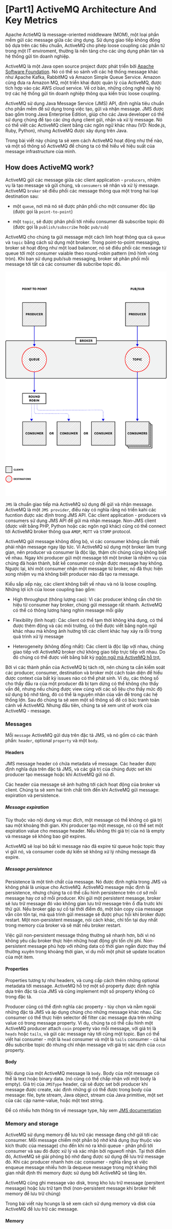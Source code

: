 # [Part1] ActiveMQ Architecture And Key Metrics 

<p align="justify">

Apache ActieMQ là message-oriented middleware (MOM), một loại phần mềm gửi các message giữa các ứng dụng. Sử dụng giao tiếp không đồng bộ dựa trên các tiêu chuẩn, ActiveMQ cho phép loose coupling các phần tử trong một IT enviroment, thường là nền tảng cho các ứng dụng phân tán và hệ thống gửi tin doanh nghiệp.

ActiveMQ là một Java open source project được phát triển bởi <a href="http://activemq.apache.org/">Apache Software Foundation</a>. Nó có thể so sánh với các hệ thống message khác như Apache Kafka, RabbitMQ và Amazon Simple Queue Service. Amazon cũng đưa ra Amazon MQ, một triển khai được quản lý của ActiveMQ, được tích hợp vào các AWS cloud service. Về cơ bản, những công nghệ này hộ trợ các hệ thống gửi tin doanh nghiệp thông qua kiến trúc loose coupling.

ActiveMQ sử dụng Java Message Service (JMS) API, định nghĩa tiêu chuẩn cho phần mềm để sử dụng trong việc tạo, gửi và nhận message. JMS được bao gồm trong Java Enterprise Edition, giúp cho các Java developer có thể sử dụng chúng để tạo các ứng dụng client gửi, nhận và xử lý message. Nó có thể viết các ActiveMQ client bằng các ngôn ngữ khác nhau (VD: Node.js, Ruby, Python), nhưng ActiveMQ được xây dụng trên Java.

Trong bài viết này chúng ta sẽ xem cách ActiveMQ hoạt động như thế nào, và một số thông số ActiveMQ để chúng ta có thể hiểu về hiệu suất của message infrastructure của mình.
</p>

## How does ActiveMQ work?

<p align="justify">

ActiveMQ gửi các message giữa các client application - `producers`, nhiệm vụ là tạo message và gửi chúng, và `consumers` sẽ nhận và xử lý message. ActiveMQ `broker` sẽ điều phối các message thông qua một trong hai loại destination sau:

- một `queue`, nơi mà nó sẽ được phân phối cho một consumer độc lập (được gọi là `point-to-point`)

- một `topic`, sẽ được phân phối tới nhiều consumer đã subscribe topic đó (được gọi là `publish/subscribe` hoặc `pub/sub`)

ActiveMQ cho chúng ta gửi message một cách linh hoạt thông qua cả `queue` và `topic` bằng cách sử dụng một broker. Trong point-to-point messaging, broker sẽ hoạt động như một load balancer, nó sẽ điều phối các message từ queue tới một consumer vaiable theo round-robin pattern (mô hình vòng tròn). Khi bạn sử dụng pub/sub messaging, broker sẽ phân phối mỗi message tới tất cả các consumer đã subcribe topic đó.

<img src="../assets/Queue/1.png"/>

`JMS` là chuẩn giao tiếp mà ActiveMQ sử dụng để gửi và nhận message. ActiveMQ là một `JMS provider`, điều này có nghĩa rằng nó triển kahi các fucntion được xác định trong JMS API. Các client application - producers và consumers sử dụng JMS API để gửi mà nhận message. Non-JMS client (được viết bằng PHP, Python hoặc các ngôn ngữ khác) cũng có thể connect tới ActiveMQ broker thông qua `AMQP`, `MQTT` và `STOMP` protocol.

ActiveMQ gửi message không đồng bộ, vì các consumer không cần thiết phải nhận message ngay lập tức. Vì ActiveMQ sử dụng một broker làm trung gian, nên producer và consumer là độc lập, thậm chí chúng cũng không biết về nhau. Ngay khi producer gửi một message tới một broker là nhiệm vụ của chúng đã hoàn thành, bất kể consumer có nhận được message hay không. Ngược lại, khi một consumer nhận một message từ broker, nó đã thực hiện xong nhiệm vụ mà không biết producer nào đã tạo ra message.

Kiểu sắp xếp này, các client không biết về nhau và nó là loose coupling. Những lợi ích của loose coupling bao gồm:

- High throughput (thông lượng cao): Vì các producer không cần chờ tín hiệu từ consumer hay broker, chúng gửi message rất nhanh. ActiveMQ có thể có thông lương hàng nghìn message mỗi giây

- Flexibility (linh hoạt): Các client có thể  tạm thời không khả dụng, có thể được thêm động và các môi trường, có thể được viết bằng ngôn ngữ khác nhau mà không ảnh hưởng tới các client khác hay xảy ra lỗi trong quá trình xử lý message

- Heterogeneity (không đồng nhất): Các client là độc lập với nhau, chúng giao tiếp với ActiveMQ broker chứ không giao tiếp trực tiếp với nhau. Do đó chúng có thể được viết bằng bất kỳ <a href="http://activemq.apache.org/cross-language-clients.html">ngôn ngữ mà ActiveMQ hỗ trợ.</a>

Bởi vì các thành phần của ActiveMQ bị tách rời, nên chúng ta cần kiểm soát các producer, consumer, destination và broker một cách toàn diện để hiểu được context của bất kỳ issues nào có thể phát sinh. Ví dụ, các thông số cho thấy đầu ra của một producer đã bị tạm dừng có thể không cho thấy vấn đề, nhưng nếu chúng được view cùng với các số liệu cho thấy mức độ sử dụng bộ nhớ tăng, đó có thể là nguyên nhân của vấn đề trong các hệ thống lớn. Sau đó chúng ta sẽ xem một số thông số để có bức tranh toàn cảnh về ActiveMQ. Nhưng đầu tiên, chúng ta sẽ xem unit of work của ActiveMQ - message.
</p>

### Messages

<p align="justify">

Mỗi `message` ActiveMQ gửi dưạ trên đặc tả JMS, và nó gồm có các thành phần: `header`, optional `property` và một `body`.
</p>

#### Headers

<p align="justify">

JMS message header có chứa metadata về message. Các header được định nghĩa dựa trên đặc tả JMS, và các giá trị của chúng được set khi producer tạo message hoặc khi ActiveMQ gửi nó đi.

Các header của message sẽ ảnh hưởng tới cách hoạt động của broker và client. Chúng ta sẽ xem hai tính chất tính đến khi ActiveMQ gửi message: expiration và persistence.
</p>

##### Message expiration

<p align="justify">

Tùy thuộc vào nội dung và mục đích, một message có thể không có giá trị sau một khoảng thời gian. Khi producer tạo một messge, nó có thể set một expiration value cho message header. Nếu không thì giá trị của nó là empty và message sẽ không bao giờ expires.

ActiveMQ sẽ loại bỏ bất kì message nào đã expire từ queue hoặc topic thay vì gửi nó, và consumer code dự kiến sẽ không xử lý những message đã expire.
</p>

##### Message persistence

<p align="justify">

Persistence là một tính chất của message. Nó được định nghĩa trong JMS và không phải là unique cho ActiveMQ. ActiveMQ message mặc định là persistence, nhưng chúng ta có thể cấu hình persistence trên cơ sở mỗi message hay cơ sở mỗi producer. Khi gửi một persistent mesasge, broker sẽ lưu trữ message đó vào không gian lưu trữ message trên ổ đĩa trước khi thử gửi. Nếu broker gặp sự cố tại thời điểm đó, một bản copy của message vẫn còn tồn tại, mà quá trình gửi message sẽ được phục hồi khi broker được restart. Một non-persistent message, nói cách khác, chỉ tồn tại duy nhất trong memory của broker và sẽ mất nếu broker restart.

Việc gửi non-persistent message thông thường sẽ nhanh hơn, bởi vì nó không yêu cầu broker thực hiện những hoạt động ghi tốn chi phí. Non-persistent message phù hợp với những data có thời gian ngắn được thay thế  thường xuyên trong khoảng thời gian, ví dụ mỗi một phút sẽ update location của một item.
</p>

#### Properties

<p align="justify">

Properties tương tự như headers, và cung cấp cách thêm những optional metadata tới message. ActiveMQ hỗ trợ một số property được định nghĩa dựa trên đặc tả của JMS và cũng implement một số property không có trong đặc tả.

Producer cũng có thể định nghĩa các property - tùy chọn và nằm ngoài những đặc tả JMS và áp dụng chúng cho những message khác nhau. Các consumer có thể thực hiện selector để filter các message dựa trên những value có trong message property. Ví dụ, chúng ta có thể cấu hình một ActiveMQ producer attach `coin` property vào mỗi message, với giá trị là `heads` hoặc `tails`, và gửi các message này tới cũng một topic. Bạn có thể viết hai consumer - một là `head` consumer và một là `tails` consumer - cả hai đều subcribe topic đó nhưng chỉ nhận message với giá trị xác định của `coin` property.
</p>

#### Body

<p align="justify">

Nội dung của một ActiveMQ message là `body`. Body của một message có thể là text hoặc binary data. (nó cũng có thể chấp nhận với một body là empty). Giá trị của `JMSType` header, cái sẽ được set bởi producer khi message được create, xác định những gì có thể được trong body của message: file, byte stream, Java object, stream của Java primitive, một set của các cặp name-value, hoặc một text string.

Để có nhiều hơn thông tin về message type, hãy xem <a href="https://docs.oracle.com/cd/E19798-01/821-1841/6nmq2cpps/index.html#bncex">JMS documentation</a>
</p>

### Memory and storage
<p align="justify">

ActiveMQ sử dụng memory để lưu trữ các message đang chờ gửi tới các consumer. Mỗi message chiểm một phần bộ nhớ khả dụng (tuy thuộc vào kích thước của message) cho đến khi nó ra khỏi queue - phân phối tới consumer và sau đó được xử lý và xác nhận bởi nguwofi nhận. Tại thời điểm đó, ActiveMQ sẽ giải phóng bộ nhớ đang được sử dụng để lưu trữ message đó. Khi các producer nhanh hơn các consumer - nghĩa rằng sẽ việc enqueue message nhiều hơn là dequeue message trong một khảng thời gian nhất định thì memory được sử dụng bởi ActiveMQ sẽ tăng lên.

ActiveMQ cũng ghi message vào disk, trong kho lưu trữ message (persitent message) hoặc lưu trữ tạm thơi (non-persistent message khi broker hết memory để lưu trữ chúng)

Trong bài viết này hcungs là sẽ xem cách sử dụng memory và disk của ActiveMQ để lưu trữ các message.
</p>

#### Memory
<p align="justify">


</p>